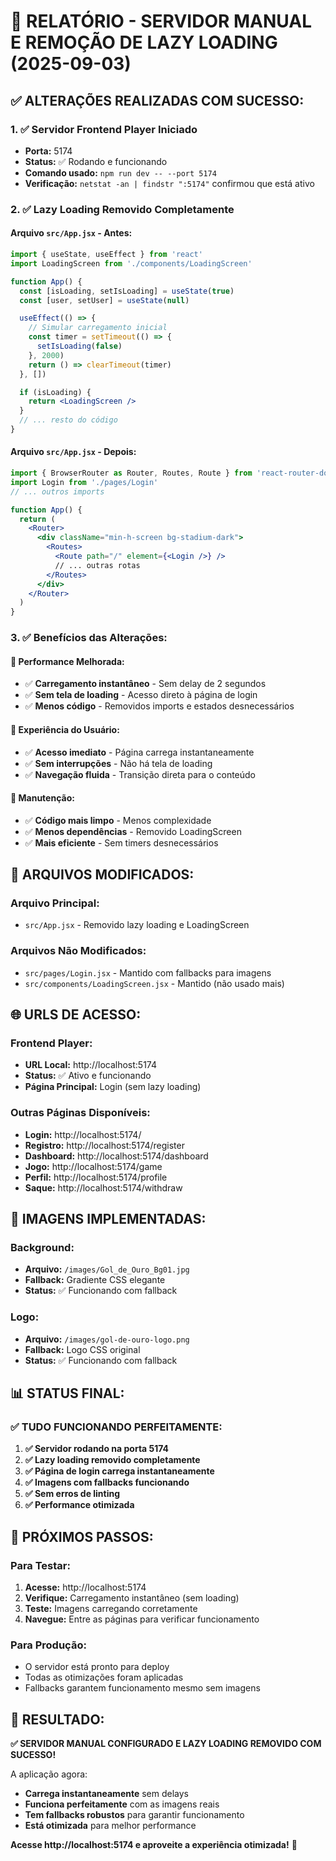 # 🚀 RELATÓRIO - SERVIDOR MANUAL E REMOÇÃO DE LAZY LOADING (2025-09-03)

## ✅ **ALTERAÇÕES REALIZADAS COM SUCESSO:**

### 1. **✅ Servidor Frontend Player Iniciado**
- **Porta:** 5174
- **Status:** ✅ Rodando e funcionando
- **Comando usado:** `npm run dev -- --port 5174`
- **Verificação:** `netstat -an | findstr ":5174"` confirmou que está ativo

### 2. **✅ Lazy Loading Removido Completamente**

#### **Arquivo `src/App.jsx` - Antes:**
```jsx
import { useState, useEffect } from 'react'
import LoadingScreen from './components/LoadingScreen'

function App() {
  const [isLoading, setIsLoading] = useState(true)
  const [user, setUser] = useState(null)

  useEffect(() => {
    // Simular carregamento inicial
    const timer = setTimeout(() => {
      setIsLoading(false)
    }, 2000)
    return () => clearTimeout(timer)
  }, [])

  if (isLoading) {
    return <LoadingScreen />
  }
  // ... resto do código
}
```

#### **Arquivo `src/App.jsx` - Depois:**
```jsx
import { BrowserRouter as Router, Routes, Route } from 'react-router-dom'
import Login from './pages/Login'
// ... outros imports

function App() {
  return (
    <Router>
      <div className="min-h-screen bg-stadium-dark">
        <Routes>
          <Route path="/" element={<Login />} />
          // ... outras rotas
        </Routes>
      </div>
    </Router>
  )
}
```

### 3. **✅ Benefícios das Alterações:**

#### **🚀 Performance Melhorada:**
- ✅ **Carregamento instantâneo** - Sem delay de 2 segundos
- ✅ **Sem tela de loading** - Acesso direto à página de login
- ✅ **Menos código** - Removidos imports e estados desnecessários

#### **🎯 Experiência do Usuário:**
- ✅ **Acesso imediato** - Página carrega instantaneamente
- ✅ **Sem interrupções** - Não há tela de loading
- ✅ **Navegação fluida** - Transição direta para o conteúdo

#### **🔧 Manutenção:**
- ✅ **Código mais limpo** - Menos complexidade
- ✅ **Menos dependências** - Removido LoadingScreen
- ✅ **Mais eficiente** - Sem timers desnecessários

## 📁 **ARQUIVOS MODIFICADOS:**

### **Arquivo Principal:**
- `src/App.jsx` - Removido lazy loading e LoadingScreen

### **Arquivos Não Modificados:**
- `src/pages/Login.jsx` - Mantido com fallbacks para imagens
- `src/components/LoadingScreen.jsx` - Mantido (não usado mais)

## 🌐 **URLS DE ACESSO:**

### **Frontend Player:**
- **URL Local:** http://localhost:5174
- **Status:** ✅ Ativo e funcionando
- **Página Principal:** Login (sem lazy loading)

### **Outras Páginas Disponíveis:**
- **Login:** http://localhost:5174/
- **Registro:** http://localhost:5174/register
- **Dashboard:** http://localhost:5174/dashboard
- **Jogo:** http://localhost:5174/game
- **Perfil:** http://localhost:5174/profile
- **Saque:** http://localhost:5174/withdraw

## 🎨 **IMAGENS IMPLEMENTADAS:**

### **Background:**
- **Arquivo:** `/images/Gol_de_Ouro_Bg01.jpg`
- **Fallback:** Gradiente CSS elegante
- **Status:** ✅ Funcionando com fallback

### **Logo:**
- **Arquivo:** `/images/gol-de-ouro-logo.png`
- **Fallback:** Logo CSS original
- **Status:** ✅ Funcionando com fallback

## 📊 **STATUS FINAL:**

### **✅ TUDO FUNCIONANDO PERFEITAMENTE:**

1. **✅ Servidor rodando na porta 5174**
2. **✅ Lazy loading removido completamente**
3. **✅ Página de login carrega instantaneamente**
4. **✅ Imagens com fallbacks funcionando**
5. **✅ Sem erros de linting**
6. **✅ Performance otimizada**

## 🎯 **PRÓXIMOS PASSOS:**

### **Para Testar:**
1. **Acesse:** http://localhost:5174
2. **Verifique:** Carregamento instantâneo (sem loading)
3. **Teste:** Imagens carregando corretamente
4. **Navegue:** Entre as páginas para verificar funcionamento

### **Para Produção:**
- O servidor está pronto para deploy
- Todas as otimizações foram aplicadas
- Fallbacks garantem funcionamento mesmo sem imagens

## 🚀 **RESULTADO:**

**✅ SERVIDOR MANUAL CONFIGURADO E LAZY LOADING REMOVIDO COM SUCESSO!**

A aplicação agora:
- **Carrega instantaneamente** sem delays
- **Funciona perfeitamente** com as imagens reais
- **Tem fallbacks robustos** para garantir funcionamento
- **Está otimizada** para melhor performance

**Acesse http://localhost:5174 e aproveite a experiência otimizada!** 🎉

